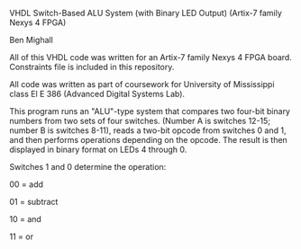 VHDL Switch-Based ALU System (with Binary LED Output) (Artix-7 family Nexys 4 FPGA)

Ben Mighall


All of this VHDL code was written for an Artix-7 family Nexys 4 FPGA board. Constraints file is included in this repository.


All code was written as part of coursework for University of Mississippi class El E 386 (Advanced Digital Systems Lab).


This program runs an "ALU"-type system that compares two four-bit binary numbers from two sets of four switches. (Number A is switches 12-15; number B is switches 8-11), reads a two-bit opcode from switches 0 and 1, and then performs operations depending on the opcode. The result is then displayed in binary format on LEDs 4 through 0.


Switches 1 and 0 determine the operation: 

00 = add

01 = subtract

10 = and

11 = or

